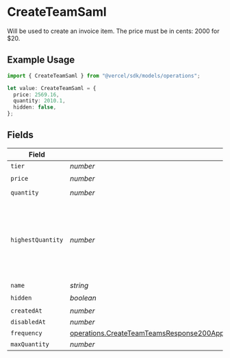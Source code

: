 # CreateTeamSaml

Will be used to create an invoice item. The price must be in cents: 2000 for $20.

## Example Usage

```typescript
import { CreateTeamSaml } from "@vercel/sdk/models/operations";

let value: CreateTeamSaml = {
  price: 2569.16,
  quantity: 2010.1,
  hidden: false,
};
```

## Fields

| Field                                                                                                                                                                                                                | Type                                                                                                                                                                                                                 | Required                                                                                                                                                                                                             | Description                                                                                                                                                                                                          |
| -------------------------------------------------------------------------------------------------------------------------------------------------------------------------------------------------------------------- | -------------------------------------------------------------------------------------------------------------------------------------------------------------------------------------------------------------------- | -------------------------------------------------------------------------------------------------------------------------------------------------------------------------------------------------------------------- | -------------------------------------------------------------------------------------------------------------------------------------------------------------------------------------------------------------------- |
| `tier`                                                                                                                                                                                                               | *number*                                                                                                                                                                                                             | :heavy_minus_sign:                                                                                                                                                                                                   | N/A                                                                                                                                                                                                                  |
| `price`                                                                                                                                                                                                              | *number*                                                                                                                                                                                                             | :heavy_check_mark:                                                                                                                                                                                                   | N/A                                                                                                                                                                                                                  |
| `quantity`                                                                                                                                                                                                           | *number*                                                                                                                                                                                                             | :heavy_check_mark:                                                                                                                                                                                                   | N/A                                                                                                                                                                                                                  |
| `highestQuantity`                                                                                                                                                                                                    | *number*                                                                                                                                                                                                             | :heavy_minus_sign:                                                                                                                                                                                                   | The highest quantity in the current period. Used to render the correct enable/disable UI for add-ons.                                                                                                                |
| `name`                                                                                                                                                                                                               | *string*                                                                                                                                                                                                             | :heavy_minus_sign:                                                                                                                                                                                                   | N/A                                                                                                                                                                                                                  |
| `hidden`                                                                                                                                                                                                             | *boolean*                                                                                                                                                                                                            | :heavy_check_mark:                                                                                                                                                                                                   | N/A                                                                                                                                                                                                                  |
| `createdAt`                                                                                                                                                                                                          | *number*                                                                                                                                                                                                             | :heavy_minus_sign:                                                                                                                                                                                                   | N/A                                                                                                                                                                                                                  |
| `disabledAt`                                                                                                                                                                                                         | *number*                                                                                                                                                                                                             | :heavy_minus_sign:                                                                                                                                                                                                   | N/A                                                                                                                                                                                                                  |
| `frequency`                                                                                                                                                                                                          | [operations.CreateTeamTeamsResponse200ApplicationJSONResponseBodyBillingInvoiceItemsSamlFrequency](../../models/operations/createteamteamsresponse200applicationjsonresponsebodybillinginvoiceitemssamlfrequency.md) | :heavy_minus_sign:                                                                                                                                                                                                   | N/A                                                                                                                                                                                                                  |
| `maxQuantity`                                                                                                                                                                                                        | *number*                                                                                                                                                                                                             | :heavy_minus_sign:                                                                                                                                                                                                   | N/A                                                                                                                                                                                                                  |